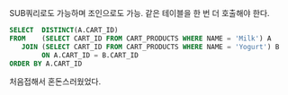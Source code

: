 SUB쿼리로도 가능하며 조인으로도 가능.
같은 테이블을 한 번 더 호출해야 한다.

```SQL
SELECT  DISTINCT(A.CART_ID)
FROM    (SELECT CART_ID FROM CART_PRODUCTS WHERE NAME = 'Milk') A
   JOIN (SELECT CART_ID FROM CART_PRODUCTS WHERE NAME = 'Yogurt') B
        ON A.CART_ID = B.CART_ID
ORDER BY A.CART_ID
```
  
  
처음접해서 혼돈스러웠었다.
